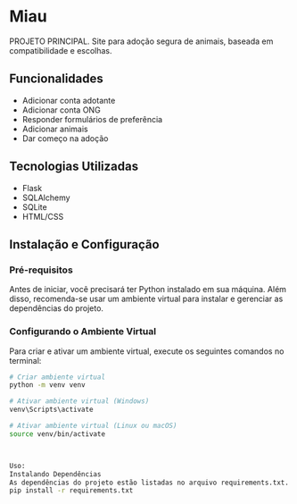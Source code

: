 # Miau

PROJETO PRINCIPAL. Site para adoção segura de animais, baseada em compatibilidade e escolhas.
## Funcionalidades

- Adicionar conta adotante
- Adicionar conta ONG
- Responder formulários de preferência
- Adicionar animais
- Dar começo na adoção


## Tecnologias Utilizadas

- Flask
- SQLAlchemy
- SQLite
- HTML/CSS

## Instalação e Configuração

### Pré-requisitos

Antes de iniciar, você precisará ter Python instalado em sua máquina. Além disso, recomenda-se usar um ambiente virtual para instalar e gerenciar as dependências do projeto.

### Configurando o Ambiente Virtual

Para criar e ativar um ambiente virtual, execute os seguintes comandos no terminal:

```bash
# Criar ambiente virtual
python -m venv venv

# Ativar ambiente virtual (Windows)
venv\Scripts\activate

# Ativar ambiente virtual (Linux ou macOS)
source venv/bin/activate



Uso:
Instalando Dependências
As dependências do projeto estão listadas no arquivo requirements.txt. Instale-as usando o seguinte comando:
pip install -r requirements.txt
